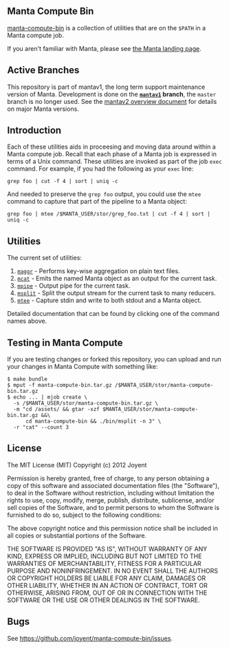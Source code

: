 ## Manta Compute Bin

[manta-compute-bin](http://joyent.github.com/manta-compute-bin) is a collection
of utilities that are on the `$PATH` in a Manta compute job.

If you aren't familiar with Manta, please see [the Manta landing
page](http://joyent.com/products/manta).


## Active Branches

This repository is part of mantav1, the long term support maintenance version
of Manta. Development is done on the **[`mantav1`](../../tree/mantav1/)
branch**, the `master` branch is no longer used. See the [mantav2 overview
document](https://github.com/joyent/manta/blob/master/docs/mantav2.md) for
details on major Manta versions.


## Introduction

Each of these utilities aids in proceesing and moving data around within a Manta
compute job.  Recall that each phase of a Manta job is expressed in terms of a
Unix command.  These utilities are invoked as part of the job `exec` command.
For example, if you had the following as your `exec` line:

    grep foo | cut -f 4 | sort | uniq -c

And needed to preserve the `grep foo` output, you could use the `mtee` command
to capture that part of the pipeline to a Manta object:

    grep foo | mtee /$MANTA_USER/stor/grep_foo.txt | cut -f 4 | sort | uniq -c

## Utilities

The current set of utilities:

1. [`maggr`](docs/man/maggr.md) - Performs key-wise aggregation on plain text
files.
1. [`mcat`](docs/man/mcat.md) - Emits the named Manta object as an output for
the current task.
1. [`mpipe`](docs/man/mpipe.md) - Output pipe for the current task.
1. [`msplit`](docs/man/msplit.md) - Split the output stream for the current
task to many reducers.
1. [`mtee`](docs/man/mtee.md) - Capture stdin and write to both stdout and a
Manta object.

Detailed documentation that can be found by clicking one of the command names
above.

## Testing in Manta Compute
If you are testing changes or forked this repository, you can upload and run
your changes in Manta Compute with something like:

    $ make bundle
    $ mput -f manta-compute-bin.tar.gz /$MANTA_USER/stor/manta-compute-bin.tar.gz
    $ echo ... | mjob create \
      -s /$MANTA_USER/stor/manta-compute-bin.tar.gz \
      -m "cd /assets/ && gtar -xzf $MANTA_USER/stor/manta-compute-bin.tar.gz &&\
          cd manta-compute-bin && ./bin/msplit -n 3" \
      -r "cat" --count 3

## License

The MIT License (MIT)
Copyright (c) 2012 Joyent

Permission is hereby granted, free of charge, to any person obtaining a copy of
this software and associated documentation files (the "Software"), to deal in
the Software without restriction, including without limitation the rights to
use, copy, modify, merge, publish, distribute, sublicense, and/or sell copies of
the Software, and to permit persons to whom the Software is furnished to do so,
subject to the following conditions:

The above copyright notice and this permission notice shall be included in all
copies or substantial portions of the Software.

THE SOFTWARE IS PROVIDED "AS IS", WITHOUT WARRANTY OF ANY KIND, EXPRESS OR
IMPLIED, INCLUDING BUT NOT LIMITED TO THE WARRANTIES OF MERCHANTABILITY,
FITNESS FOR A PARTICULAR PURPOSE AND NONINFRINGEMENT. IN NO EVENT SHALL THE
AUTHORS OR COPYRIGHT HOLDERS BE LIABLE FOR ANY CLAIM, DAMAGES OR OTHER
LIABILITY, WHETHER IN AN ACTION OF CONTRACT, TORT OR OTHERWISE, ARISING FROM,
OUT OF OR IN CONNECTION WITH THE SOFTWARE OR THE USE OR OTHER DEALINGS IN THE
SOFTWARE.

## Bugs

See <https://github.com/joyent/manta-compute-bin/issues>.
